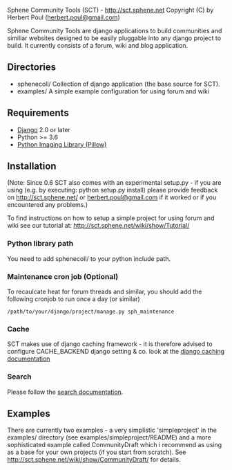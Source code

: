 Sphene Community Tools (SCT) - http://sct.sphene.net
Copyright (C) by Herbert Poul (herbert.poul@gmail.com)


Sphene Community Tools are django applications to build communities and 
similiar websites designed to be easily pluggable into any django 
project to build.
It currently consists of a forum, wiki and blog application.


## Directories

- sphenecoll/	Collection of django application (the base source for SCT).
- examples/     A simple example configuration for using forum and wiki


## Requirements

- [Django](http://www.djangoproject.com) 2.0 or later
- Python >= 3.6
- [Python Imaging Library (Pillow)](https://pillow.readthedocs.io/)

## Installation

(Note: Since 0.6 SCT also comes with an experimental setup.py - if you
are using (e.g. by executing: python setup.py install) please provide
feedback on http://sct.sphene.net/ or herbert.poul@gmail.com if it 
worked or if you encountered any problems.)

To find instructions on how to setup a simple project for using forum
and wiki see our tutorial at:
http://sct.sphene.net/wiki/show/Tutorial/

### Python library path

You need to add sphenecoll/ to your python include path.

### Maintenance cron job (Optional)

To recaulcate heat for forum threads and similar, you should add the following
cronjob to run once a day (or similar)

    /path/to/your/django/project/manage.py sph_maintenance

### Cache

SCT makes use of django caching framework - it is therefore advised to 
configure CACHE_BACKEND django setting & co.
look at the [django caching documentation](http://www.djangoproject.com/documentation/cache/)

### Search

Please follow the [search documentation](http://sct.sphene.net/wiki/show/Search/).

## Examples

There are currently two examples - a very simplistic 'simpleproject' in the
examples/ directory (see examples/simpleproject/README) and a more
sophisticated example called CommunityDraft which i recommend as using as a base for your
own projects (if you start from scratch).
See <http://sct.sphene.net/wiki/show/CommunityDraft/> for details.


